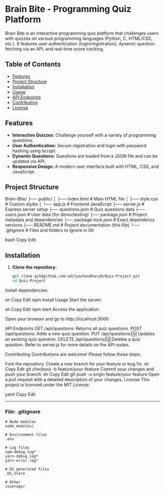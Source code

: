 # Brain Bite - Programming Quiz Platform

Brain Bite is an interactive programming quiz platform that challenges users with quizzes on various programming languages (Python, C, HTML/CSS, etc.). It features user authentication (login/registration), dynamic question fetching via an API, and real-time score tracking.

## Table of Contents

- [Features](#features)
- [Project Structure](#project-structure)
- [Installation](#installation)
- [Usage](#usage)
- [API Endpoints](#api-endpoints)
- [Contributing](#contributing)
- [License](#license)

## Features

- **Interactive Quizzes:** Challenge yourself with a variety of programming questions.
- **User Authentication:** Secure registration and login with password hashing using bcrypt.
- **Dynamic Questions:** Questions are loaded from a JSON file and can be updated via API.
- **Responsive Design:** A modern user interface built with HTML, CSS, and JavaScript.

## Project Structure

Brain-Bite/ ├── public/ │ ├── index.html # Main HTML file │ ├── style.css # Custom styles │ └── app.js # Frontend JavaScript ├── server.js # Express server setup ├── questions.json # Quiz questions data ├── users.json # User data (for demo/testing) ├── package.json # Project metadata and dependencies ├── package-lock.json # Exact dependency versions ├── README.md # Project documentation (this file) └── .gitignore # Files and folders to ignore in Git

bash
Copy
Edit

## Installation

1. **Clone the repository:**

   ```sh
   git clone git@github.com:adityachaudhary0/Quiz-Project.git
   cd Quiz-Project
Install dependencies:

sh
Copy
Edit
npm install
Usage
Start the server:

sh
Copy
Edit
npm start
Access the application:

Open your browser and go to http://localhost:3000

API Endpoints
GET /api/questions: Returns all quiz questions.
POST /api/questions: Adds a new quiz question.
PUT /api/questions/:id: Updates an existing quiz question.
DELETE /api/questions/:id: Deletes a quiz question.
Refer to server.js for more details on the API routes.

Contributing
Contributions are welcome! Please follow these steps:

Fork the repository.
Create a new branch for your feature or bug fix:
sh
Copy
Edit
git checkout -b feature/your-feature
Commit your changes and push your branch:
sh
Copy
Edit
git push -u origin feature/your-feature
Open a pull request with a detailed description of your changes.
License
This project is licensed under the MIT License.

yaml
Copy
Edit

---

### File: .gitignore

```gitignore
# Node modules
node_modules/

# Environment files
.env

# Log files
npm-debug.log*
yarn-debug.log*
yarn-error.log*

# OS generated files
.DS_Store

# Other
coverage/

